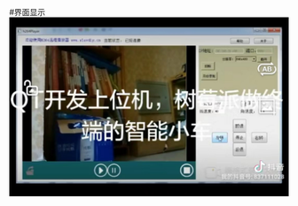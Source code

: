 #界面显示
![image](https://github.com/horo2016/openCRobotics/blob/master/tcpCameraPlayer/20220721132527.jpg)
